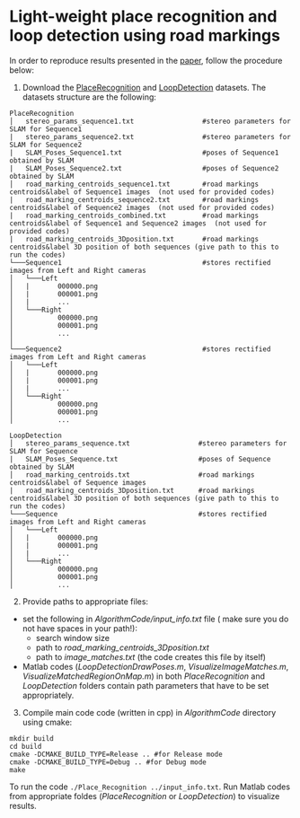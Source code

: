 # Light-weight place recognition and loop detection using road markings

In order to reproduce results presented in the [paper](https://www.researchgate.net/publication/320557008_Light-weight_place_recognition_and_loop_detection_using_road_markings), follow the procedure below:
1. Download the [PlaceRecognition](http://143.248.39.254/PlaceRecognition.zip) and [LoopDetection](http://143.248.39.254/LoopDetection.zip) datasets.
The datasets structure are the following:
```
PlaceRecognition
│   stereo_params_sequence1.txt                 #stereo parameters for SLAM for Sequence1
|   stereo_params_sequence2.txt                 #stereo parameters for SLAM for Sequence2
|   SLAM_Poses_Sequence1.txt                    #poses of Sequence1 obtained by SLAM
|   SLAM_Poses_Sequence2.txt                    #poses of Sequence2 obtained by SLAM
│   road_marking_centroids_sequence1.txt        #road markings centroids&label of Sequence1 images  (not used for provided codes)
|   road_marking_centroids_sequence2.txt        #road markings centroids&label of Sequence2 images  (not used for provided codes)
|   road_marking_centroids_combined.txt         #road markings centroids&label of Sequence1 and Sequence2 images  (not used for provided codes)
|   road_marking_centroids_3Dposition.txt       #road markings centroids&label 3D position of both sequences (give path to this to run the codes)
└───Sequence1                                   #stores rectified images from Left and Right cameras 
│   └───Left
│   |       000000.png
│   |       000001.png
│   |       ...
│   └───Right
│           000000.png
│           000001.png
│           ...
│   
└───Sequence2                                   #stores rectified images from Left and Right cameras 
│   └───Left
│   |       000000.png
│   |       000001.png
│   |       ...
│   └───Right
│           000000.png
│           000001.png
│           ...
```

```
LoopDetection
│   stereo_params_sequence.txt                 #stereo parameters for SLAM for Sequence
|   SLAM_Poses_Sequence.txt                    #poses of Sequence obtained by SLAM
│   road_marking_centroids.txt                 #road markings centroids&label of Sequence images 
|   road_marking_centroids_3Dposition.txt      #road markings centroids&label 3D position of both sequences (give path to this to run the codes)
└───Sequence                                   #stores rectified images from Left and Right cameras 
│   └───Left
│   |       000000.png
│   |       000001.png
│   |       ...
│   └───Right
│           000000.png
│           000001.png
│           ...
```
2. Provide paths to appropriate files:
* set the following in *AlgorithmCode/input_info.txt* file ( make sure you do not have spaces in your path!):
  - search window size
  - path to *road_marking_centroids_3Dposition.txt*
  - path to *image_matches.txt* (the code creates this file by itself)
* Matlab codes (*LoopDetectionDrawPoses.m*, *VisualizeImageMatches.m*, *VisualizeMatchedRegionOnMap.m*) in both *PlaceRecognition* and *LoopDetection* folders contain path parameters that have to be set appropriately.

3. Compile main code code (written in cpp) in *AlgorithmCode* directory using cmake:
```
mkdir build
cd build
cmake -DCMAKE_BUILD_TYPE=Release .. #for Release mode
cmake -DCMAKE_BUILD_TYPE=Debug .. #for Debug mode
make
```
To run the code ``` ./Place_Recognition ../input_info.txt ```.
Run Matlab codes from appropriate foldes (*PlaceRecognition* or *LoopDetection*) to visualize results.
